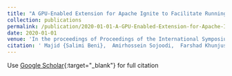 ```yaml
---
title: "A GPU-Enabled Extension for Apache Ignite to Facilitate Running Genetic Algorithms"
collection: publications
permalink: /publication/2020-01-01-A-GPU-Enabled-Extension-for-Apache-Ignite-to-Facilitate-Running-Genetic-Algorithms
date: 2020-01-01
venue: 'In the proceedings of Proceedings of the International Symposium on Computer Architecture and Digital Systems (CADS)'
citation: ' Majid {Salimi Beni},  Amirhossein Sojoodi,  Farshad Khunjush, &quot;A GPU-Enabled Extension for Apache Ignite to Facilitate Running Genetic Algorithms.&quot; In the proceedings of Proceedings of the International Symposium on Computer Architecture and Digital Systems (CADS), 2020.'
---
```

Use [Google Scholar](https://scholar.google.com/scholar?q=A+GPU+Enabled+Extension+for+Apache+Ignite+to+Facilitate+Running+Genetic+Algorithms){:target="_blank"} for full citation